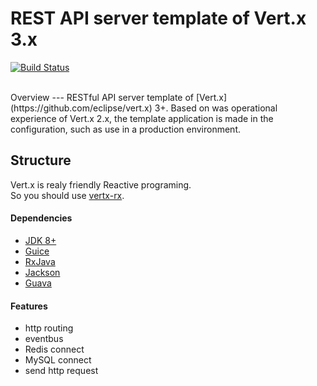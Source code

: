 REST API server template of Vert.x 3.x
===========

[![Build Status](https://travis-ci.org/takecy/vertx3-api-server.svg)](https://travis-ci.org/takecy/vertx3-api-server)


<br/>
Overview
---
RESTful API server template of [Vert.x](https://github.com/eclipse/vert.x) 3+.  
Based on was operational experience of Vert.x 2.x, the template application is made in the configuration, such as use in a production environment.  

<br/>

Structure
---
Vert.x is realy friendly Reactive programing.  
So you should use [vertx-rx](https://github.com/vert-x3/vertx-rx).

#### Dependencies
* [JDK 8+](http://www.oracle.com/technetwork/java/javase/downloads/jdk8-downloads-2133151.html)
* [Guice](https://github.com/google/guice)
* [RxJava](https://github.com/ReactiveX/RxJava)
* [Jackson](https://github.com/FasterXML/jackson)
* [Guava](https://github.com/google/guava)

#### Features
* http routing
* eventbus
* Redis connect
* MySQL connect
* send http request
